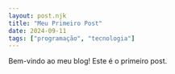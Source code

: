 ```yaml
---
layout: post.njk
title: "Meu Primeiro Post"
date: 2024-09-11
tags: ["programação", "tecnologia"]
---
```

Bem-vindo ao meu blog! Este é o primeiro post.
